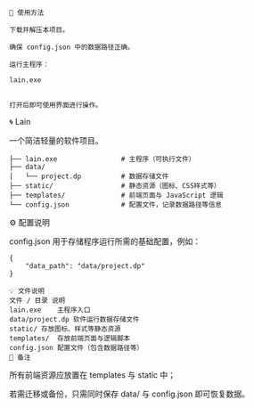 ```
🚀 使用方法

下载并解压本项目。

确保 config.json 中的数据路径正确。

运行主程序：

lain.exe


打开后即可使用界面进行操作。
```


🌀 Lain

一个简洁轻量的软件项目。
```Lain/
├── lain.exe                # 主程序（可执行文件）
├── data/
│   └── project.dp          # 数据存储文件
├── static/                 # 静态资源（图标、CSS样式等）
├── templates/              # 前端页面与 JavaScript 逻辑
└── config.json             # 配置文件，记录数据路径等信息

```
⚙️ 配置说明

config.json 用于存储程序运行所需的基础配置，例如：
```
{
    "data_path": "data/project.dp"
}

💡 文件说明
文件 / 目录	说明
lain.exe	主程序入口
data/project.dp	软件运行数据存储文件
static/	存放图标、样式等静态资源
templates/	存放前端页面与逻辑脚本
config.json	配置文件（包含数据路径等）
🧩 备注
```
所有前端资源应放置在 templates 与 static 中；

若需迁移或备份，只需同时保存 data/ 与 config.json 即可恢复数据。
